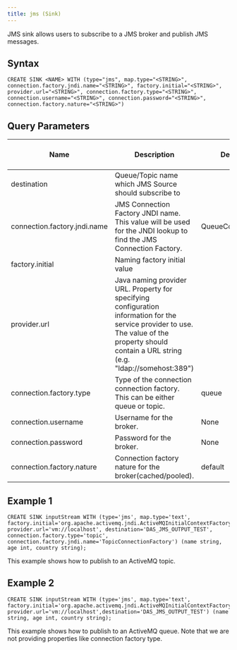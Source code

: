 ```yaml
---
title: jms (Sink)
---
```


JMS sink allows users to subscribe to a JMS broker and publish JMS messages.

## Syntax

    CREATE SINK <NAME> WITH (type="jms", map.type="<STRING>", connection.factory.jndi.name="<STRING>", factory.initial="<STRING>", provider.url="<STRING>", connection.factory.type="<STRING>", connection.username="<STRING>", connection.password="<STRING>", connection.factory.nature="<STRING>")

## Query Parameters

| Name        | Description             | Default Value          | Possible Data Types | Optional | Dynamic |
|--------------|------------------------|------------------------|---------------------|----------|---------|
| destination | Queue/Topic name which JMS Source should subscribe to     |       | STRING              | No       | Yes     |
| connection.factory.jndi.name | JMS Connection Factory JNDI name. This value will be used for the JNDI lookup to find the JMS Connection Factory.             | QueueConnectionFactory | STRING              | Yes      | No      |
| factory.initial              | Naming factory initial value             |       | STRING              | No       | No      |
| provider.url                 | Java naming provider URL. Property for specifying configuration information for the service provider to use. The value of the property should contain a URL string (e.g. "ldap://somehost:389") |       | STRING              | No       | No      |
| connection.factory.type      | Type of the connection connection factory. This can be either queue or topic.               | queue | STRING              | Yes      | No      |
| connection.username          | Username for the broker.                 | None  | STRING              | Yes      | No      |
| connection.password          | Password for the broker. | None  | STRING              | Yes      | No      |
| connection.factory.nature    | Connection factory nature for the broker(cached/pooled).  | default                | STRING              | Yes      | No      |

## Example 1

    CREATE SINK inputStream WITH (type='jms', map.type='text', factory.initial='org.apache.activemq.jndi.ActiveMQInitialContextFactory', provider.url='vm://localhost', destination='DAS_JMS_OUTPUT_TEST', connection.factory.type='topic', connection.factory.jndi.name='TopicConnectionFactory') (name string, age int, country string);

This example shows how to publish to an ActiveMQ topic.

## Example 2

    CREATE SINK inputStream WITH (type='jms', map.type='text', factory.initial='org.apache.activemq.jndi.ActiveMQInitialContextFactory', provider.url='vm://localhost',destination='DAS_JMS_OUTPUT_TEST') (name string, age int, country string);

This example shows how to publish to an ActiveMQ queue. Note that we are not providing properties like connection factory type.
